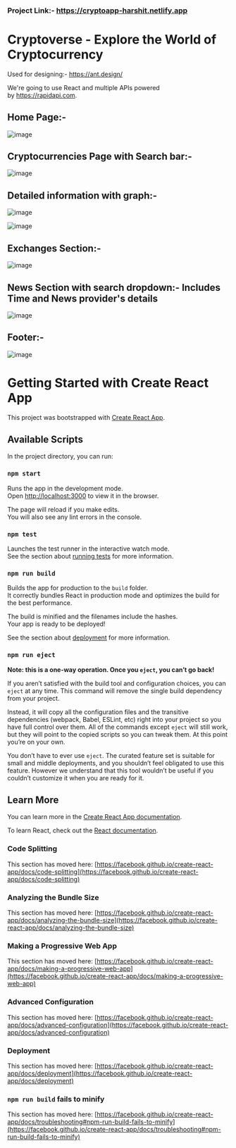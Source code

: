 ### Project Link:- https://cryptoapp-harshit.netlify.app

# Cryptoverse - Explore the World of Cryptocurrency

Used for designing:-  https://ant.design/

We're going to use React and multiple APIs powered by https://rapidapi.com.

## Home Page:- 


![image](https://user-images.githubusercontent.com/42890845/143678459-6cbd624f-6776-43e3-8cb7-99f3c51844bb.png)


## Cryptocurrencies Page with Search bar:- 

![image](https://user-images.githubusercontent.com/42890845/143678473-c16a2eb0-ae44-4a3c-8204-b76292a8d9f4.png)





## Detailed information with graph:-

![image](https://user-images.githubusercontent.com/42890845/143678477-185a7dcd-d32d-4351-8a0f-807d4cf6c88b.png)


![image](https://user-images.githubusercontent.com/42890845/143678482-86a7e96b-7a24-401b-86c0-5cfa3b088256.png)






## Exchanges Section:- 

![image](https://user-images.githubusercontent.com/42890845/143678483-1496c83d-a136-4e8f-9d07-671a387550b5.png)



## News Section with search dropdown:- Includes Time and News provider's details

![image](https://user-images.githubusercontent.com/42890845/143678489-22104c39-5829-4192-804d-e3557a1d8d21.png)



## Footer:- 

![image](https://user-images.githubusercontent.com/42890845/143678492-332e7f60-74f5-460d-89cf-390287dd10df.png)



# Getting Started with Create React App

This project was bootstrapped with [Create React App](https://github.com/facebook/create-react-app).

## Available Scripts

In the project directory, you can run:

### `npm start`

Runs the app in the development mode.\
Open [http://localhost:3000](http://localhost:3000) to view it in the browser.

The page will reload if you make edits.\
You will also see any lint errors in the console.

### `npm test`

Launches the test runner in the interactive watch mode.\
See the section about [running tests](https://facebook.github.io/create-react-app/docs/running-tests) for more information.

### `npm run build`

Builds the app for production to the `build` folder.\
It correctly bundles React in production mode and optimizes the build for the best performance.

The build is minified and the filenames include the hashes.\
Your app is ready to be deployed!

See the section about [deployment](https://facebook.github.io/create-react-app/docs/deployment) for more information.

### `npm run eject`

**Note: this is a one-way operation. Once you `eject`, you can’t go back!**

If you aren’t satisfied with the build tool and configuration choices, you can `eject` at any time. This command will remove the single build dependency from your project.

Instead, it will copy all the configuration files and the transitive dependencies (webpack, Babel, ESLint, etc) right into your project so you have full control over them. All of the commands except `eject` will still work, but they will point to the copied scripts so you can tweak them. At this point you’re on your own.

You don’t have to ever use `eject`. The curated feature set is suitable for small and middle deployments, and you shouldn’t feel obligated to use this feature. However we understand that this tool wouldn’t be useful if you couldn’t customize it when you are ready for it.

## Learn More

You can learn more in the [Create React App documentation](https://facebook.github.io/create-react-app/docs/getting-started).

To learn React, check out the [React documentation](https://reactjs.org/).

### Code Splitting

This section has moved here: [https://facebook.github.io/create-react-app/docs/code-splitting](https://facebook.github.io/create-react-app/docs/code-splitting)

### Analyzing the Bundle Size

This section has moved here: [https://facebook.github.io/create-react-app/docs/analyzing-the-bundle-size](https://facebook.github.io/create-react-app/docs/analyzing-the-bundle-size)

### Making a Progressive Web App

This section has moved here: [https://facebook.github.io/create-react-app/docs/making-a-progressive-web-app](https://facebook.github.io/create-react-app/docs/making-a-progressive-web-app)

### Advanced Configuration

This section has moved here: [https://facebook.github.io/create-react-app/docs/advanced-configuration](https://facebook.github.io/create-react-app/docs/advanced-configuration)

### Deployment

This section has moved here: [https://facebook.github.io/create-react-app/docs/deployment](https://facebook.github.io/create-react-app/docs/deployment)

### `npm run build` fails to minify

This section has moved here: [https://facebook.github.io/create-react-app/docs/troubleshooting#npm-run-build-fails-to-minify](https://facebook.github.io/create-react-app/docs/troubleshooting#npm-run-build-fails-to-minify)
